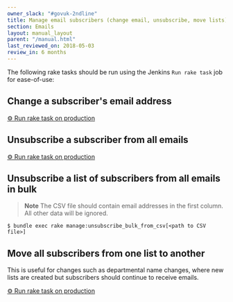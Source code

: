 ```yaml
---
owner_slack: "#govuk-2ndline"
title: Manage email subscribers (change email, unsubscribe, move lists)
section: Emails
layout: manual_layout
parent: "/manual.html"
last_reviewed_on: 2018-05-03
review_in: 6 months
---
```


The following rake tasks should be run using the Jenkins `Run rake task` job for ease-of-use:

## Change a subscriber's email address

[⚙ Run rake task on production][change]

[change]: https://deploy.publishing.service.gov.uk/job/run-rake-task/parambuild/?TARGET_APPLICATION=email-alert-api&MACHINE_CLASS=email_alert_api&RAKE_TASK=manage:change_email_address[from@example.org,to@example.org]

## Unsubscribe a subscriber from all emails

[⚙ Run rake task on production][unsub]

[unsub]: https://deploy.publishing.service.gov.uk/job/run-rake-task/parambuild/?TARGET_APPLICATION=email-alert-api&MACHINE_CLASS=email_alert_api&RAKE_TASK=manage:unsubscribe_single[email@example.org]

## Unsubscribe a list of subscribers from all emails in bulk

> **Note**
> The CSV file should contain email addresses in the first column. All other data will be ignored.

```shell
$ bundle exec rake manage:unsubscribe_bulk_from_csv[<path to CSV file>]
```

## Move all subscribers from one list to another

This is useful for changes such as departmental name changes, where new lists are created but subscribers should continue to receive emails.

[⚙ Run rake task on production][move]

[move]: https://deploy.publishing.service.gov.uk/job/run-rake-task/parambuild/?TARGET_APPLICATION=email-alert-api&MACHINE_CLASS=email_alert_api&RAKE_TASK=manage:move_all_subscribers[<slug-of-old-list>,<slug-of-new-list>]
